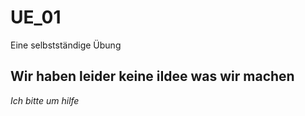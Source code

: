 # UE_01

Eine selbstständige Übung

## Wir haben leider keine iIdee was wir machen

*Ich bitte um hilfe*
